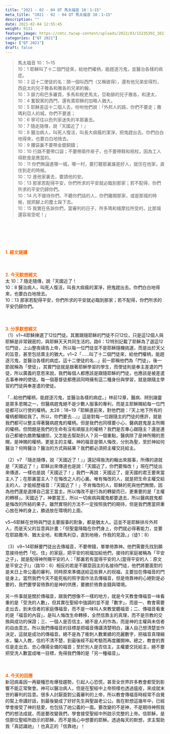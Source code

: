 ```yaml
---
title: "2021 - 02 - 04 QT 馬太福音 10：1~15"
meta_title: "2021 - 02 - 04 QT 馬太福音 10：1~15"
description: ""
date: 2021-02-04 12:55:45
weight: 9131
feature_image: https://cmtc.tw/wp-content/uploads/2022/03/15235392_10211799862337740_180693556567566654_o-1.webp
categories: ["QT 2021"]
tags: ["QT 2021"]
draft: false
---
```


<blockquote>馬太福音 10：1~15<br />
10：1 耶穌叫了十二個門徒來，給他們權柄，能趕逐污鬼，並醫治各樣的病症。<br />
10：2 這十二使徒的名：頭一個叫西門（又稱彼得），還有他兄弟安得烈，西庇太的兒子雅各和雅各的兄弟約翰，<br />
10：3 腓力和巴多羅買，多馬和稅吏馬太，亞勒腓的兒子雅各，和達太，<br />
10：4 奮銳黨的西門，還有賣耶穌的加略人猶大。<br />
10：5 耶穌差這十二個人去，吩咐他們說：「外邦人的路，你們不要走；撒瑪利亞人的城，你們不要進；<br />
10：6 寧可往以色列家迷失的羊那裏去。<br />
10：7 隨走隨傳，說『天國近了！』<br />
10：8 醫治病人，叫死人復活，叫長大痲瘋的潔淨，把鬼趕出去。你們白白地得來，也要白白地捨去。<br />
10：9 腰袋裏不要帶金銀銅錢；<br />
10：10 行路不要帶口袋；不要帶兩件褂子，也不要帶鞋和柺杖。因為工人得飲食是應當的。<br />
10：11 你們無論進哪一城，哪一村，要打聽那裏誰是好人，就住在他家，直住到走的時候。<br />
10：12 進他家裏去，要請他的安。<br />
10：13 那家若配得平安，你們所求的平安就必臨到那家；若不配得，你們所求的平安仍歸你們。<br />
10：14 凡不接待你們、不聽你們話的人，你們離開那家，或是那城的時候，就把腳上的塵土跺下去。<br />
10：15 我實在告訴你們，當審判的日子，所多瑪和蛾摩拉所受的，比那城還容易受呢！」</blockquote><br />
&nbsp;<br />
<br />
&nbsp;<br />
<br />
<span style="color: #ff6600;"><strong>1. </strong><strong>經文誦讀</strong></span><br />
<br />
<span style="color: #ff6600;"><strong> </strong></span><br />
<br />
<span style="color: #ff6600;"><strong>2. 今天默想</strong><strong>經文<br />
</strong></span>太 10：7 隨走隨傳，說「天國近了！<br />
10：8 醫治病人，叫死人復活，叫長大痲瘋的潔淨，把鬼趕出去。你們白白地得來，也要白白地捨去。<br />
10：13 那家若配得平安，你們所求的平安就必臨到那家；若不配得，你們所求的平安仍歸你們。<br />
<br />
&nbsp;<br />
<br />
<span style="color: #ff6600;"><strong>3. 分享默想經文<br />
</strong></span>（1）v1~4耶穌揀選了12位門徒。其實跟隨耶穌的門徒不只12位，只是這12個人與耶穌是非常親密的，與耶穌天天共同生活的。路6：12特別記載了耶穌為了選這12位門徒，上山整夜禱告上帝，所以每一位門徒並不是耶穌隨機挑選，而是出於天父的旨意，甚至包括賣主的猶大。v1~2「……叫了十二個門徒來，給他們權柄，能趕逐污鬼，並醫治各樣的病症。這十二使徒的名…」前一節稱他們為「門徒」，後一節就稱為「使徒」，其實門徒就是跟著耶穌學習的學生，而使徒則是奉主差遣的門徒，所以廣義的意思來說，我們每個人都應該是跟隨耶穌的門徒，也應該是被差遣去事奉神的使徒。每一個基督徒都應該同時擁有這二種身份與學習，就是跟隨主學習的門徒與奉差遣的使徒。<br />
<br />
「…給他們權柄，能趕逐污鬼，並醫治各樣的病症。」林前12章，醫病、辨別諸靈是眾多恩賜之一，但醫病趕鬼絕不是少數人服事的專利，而是主耶穌賜給每一位門徒都可以行使的權柄。太28：18~19「耶穌進前來，對他們說：『天上地下所有的權柄都賜給我了。所以，你們要去…』」這是對每一位跟隨主的門徒的應許，就是我們都可以整主得著醫病趕鬼的權柄。但是我們也同樣要小心，醫病趕鬼是主所賜的權柄，但問題是我們的生命有沒有順服主的權柄？我們是否專心跟隨主？還是連自己都被仇敵欺騙擄掠，又怎能去幫助別人？另一個重點，醫病除了是神所賜的恩賜，是神賜的權柄，更是主的主權。神的福音是領人悔改，分別為聖，至於神如何醫治？何時醫治？醫治的方式與結果？我們都必須把主權交託給主。<br />
<br />
（2）v7 「隨走隨傳，說『天國近了！』」還記得施洗約翰出來服事，所傳的道就是「天國近了！」耶穌出來傳道也是說：「天國近了，你們要悔改！」現在門徒出來傳道，一樣也是說「天國近了！」我們一再說：天國近了，是天國的君王要來當主人了；在那裏當主人？在悔改之人的心裏。唯有悔改的人，就是把生命主權交給主的人，才能經歷福音：「天國近了！」不肯悔改的人，耶穌的死與他們無關，因為他們還是選擇自己當王當主。所以悔改不是行為的轉變而已，更重要的是「主權的轉移」。天國近了，神要當王，所以一切疾病與魔鬼都要退去，所以醫病趕鬼都是悔改的所結的果子。雖然實現的方法不一定按照我們的期待，但是我們應當把重心放在神的身上，勝過放在環境的上面。<br />
<br />
v5~6耶穌在世時與門徒主要服事的對象，都是猶太人。這並不是耶穌排斥外邦人，而是天父的旨意與計畫：「但聖靈降臨在你們身上，你們就必得著能力，並要在耶路撒冷、猶太全地，和撒馬利亞，直到地極，作我的見證。」（徒1：8）<br />
<br />
（3）v9~14耶穌要門徒出去傳福音，不要帶錢，單單倚靠神。他們需要先找到願意接待他們「吃、住」的家庭，把平安的祝福加給他們，接待的家庭被稱為「平安之子」，就是配得神所賜平安的人：「那裏若有當得平安的人(當得平安的人：原文是平安之子)」（路10：6）相反的若是不願意因主的名接待門徒，他們將要面對的是末日上帝公義的審判，同時原來準備送給這些罪人的祝福，主要加在傳福音的門徒身上。當然我們今天不能死板的照字面作法去傳福音，但是倚靠神的心絕對是必要的，我們要學習倚靠的是神的供應，要勝於倚靠金錢與環境。<br />
<br />
另一件事就是關於傳福音，跟我們想像不一樣的地方，就是今天教會傳福音一味看重的是「受洗的人數」，但其實在聖經中強調的並不是「數字」，而是一、教會需要走出去，到未信者的家庭傳福音，而不是一味叫人來教堂聽福音；二、傳福音看重的是「福音的內容」，是叫人悔改生命轉移，全然信靠主的真理，而不是宗教的交換與成功的保證；三、一個人是否信主，絕不是人的作為，而是神的主權與未信者的自由意志。所以我們傳福音的目標是把福音傳講清楚明白，讓人自己想清楚並作決定，這就是成功的傳福音。絕不是為了衝刺人數業績的亮麗數字，把福音真理縮水，騙人入教，信的不清不楚，到最後經不起考驗而再度離開神。總之，教會的責任是走出去、忠心傳揚全備的福音；至於別人是否信主，主權要交託給主，絕不要把受洗人數當成唯一目標，免得我們傳的是「另一種福音」。<br />
<br />
&nbsp;<br />
<br />
<span style="color: #ff6600;"><strong>4. 今天的回應<br />
</strong></span>新冠病毒因一再變種恐有爆發趨勢，引起人心恐慌，甚至全世界許多教會都受到影響不能正常聚會。神可以醫治病人，但是在聖經中上帝照樣也透過瘟疫，來成就末世的審判的旨意。很多人討厭面對公義審判的上帝，所以教會傳福音時經常不自覺的幫上帝講好話，到最後變成了好好先生與聖誕老公公。我在默想這幾年中，已經學會接受了神的慈愛，也包括了祂公義的一面。要改變的不是神，不是期待神照我們的想法成就，而是要改變我們，學會接受聖經中所啟示完整的上帝。信耶穌，是信那位聖經所啟示的耶穌，而不是我心中想要的耶穌。透過每天的默想，求主幫助我「真認識祂」！也真正的「信靠祂」！<br />
<br />
&nbsp;
        